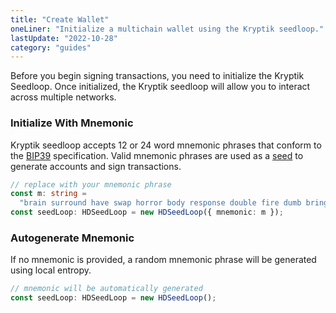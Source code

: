 ```yaml
---
title: "Create Wallet"
oneLiner: "Initialize a multichain wallet using the Kryptik seedloop."
lastUpdate: "2022-10-28"
category: "guides"
---
```


Before you begin signing transactions, you need to initialize the Kryptik Seedloop. Once initialized, the Kryptik seedloop will allow you to interact across multiple networks.

### Initialize With Mnemonic

Kryptik seedloop accepts 12 or 24 word mnemonic phrases that conform to the [BIP39](https://github.com/bitcoin/bips/blob/master/bip-0039.mediawiki) specification. Valid mnemonic phrases are used as a [seed](./seed) to generate accounts and sign transactions.

```typescript
// replace with your mnemonic phrase
const m: string =
  "brain surround have swap horror body response double fire dumb bring hazard";
const seedLoop: HDSeedLoop = new HDSeedLoop({ mnemonic: m });
```

### Autogenerate Mnemonic

If no mnemonic is provided, a random mnemonic phrase will be generated using local entropy.

```typescript
// mnemonic will be automatically generated
const seedLoop: HDSeedLoop = new HDSeedLoop();
```
